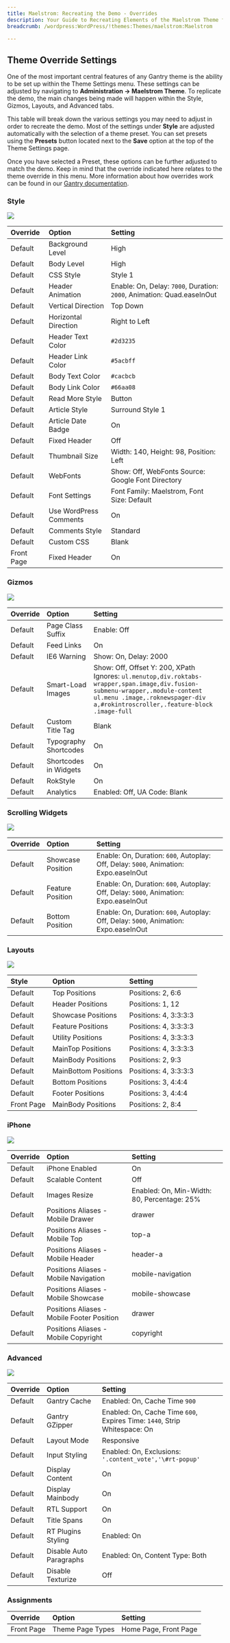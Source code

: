 ```yaml
---
title: Maelstrom: Recreating the Demo - Overrides
description: Your Guide to Recreating Elements of the Maelstrom Theme for WordPress
breadcrumb: /wordpress:WordPress/!themes:Themes/maelstrom:Maelstrom

---
```


Theme Override Settings
-----
One of the most important central features of any Gantry theme is the ability to be set up within the Theme Settings menu. These settings can be adjusted by navigating to **Administration -> Maelstrom Theme**. To replicate the demo, the main changes being made will happen within the Style, Gizmos, Layouts, and Advanced tabs.

This table will break down the various settings you may need to adjust in order to recreate the demo. Most of the settings under **Style** are adjusted automatically with the selection of a theme preset. You can set presets using the **Presets** button located next to the **Save** option at the top of the Theme Settings page.

Once you have selected a Preset, these options can be further adjusted to match the demo. Keep in mind that the override indicated here relates to the theme override in this menu. More information about how overrides work can be found in our [Gantry documentation][override].

### Style

![][style]

| Override   | Option                 | Setting                                                                |  
| :--------- | :--------------------- | :--------------------------------------------------------------------- |  
| Default    | Background Level       | High                                                                   |  
| Default    | Body Level             | High                                                                   |  
| Default    | CSS Style              | Style 1                                                                |  
| Default    | Header Animation       | Enable: On, Delay: `7000`, Duration: `2000`, Animation: Quad.easeInOut |  
| Default    | Vertical Direction     | Top Down                                                               |  
| Default    | Horizontal Direction   | Right to Left                                                          |  
| Default    | Header Text Color      | `#2d3235`                                                              |  
| Default    | Header Link Color      | `#5acbff`                                                              |  
| Default    | Body Text Color        | `#cacbcb`                                                              |  
| Default    | Body Link Color        | `#66aa08`                                                              |  
| Default    | Read More Style        | Button                                                                 |  
| Default    | Article Style          | Surround Style 1                                                       |  
| Default    | Article Date Badge     | On                                                                     |  
| Default    | Fixed Header           | Off                                                                    |  
| Default    | Thumbnail Size         | Width: 140, Height: 98, Position: Left                                 |  
| Default    | WebFonts               | Show: Off, WebFonts Source: Google Font Directory                      |  
| Default    | Font Settings          | Font Family: Maelstrom, Font Size: Default                             |  
| Default    | Use WordPress Comments | On                                                                     |  
| Default    | Comments Style         | Standard                                                               |  
| Default    | Custom CSS             | Blank                                                                  |  
| Front Page | Fixed Header           | On                                                                     |  

### Gizmos

![][gizmos]

| Override | Option                | Setting                                                                                                                                                                                                        |  
| :------- | :-------------------- | :------------------------------------------------------------------------------------------------------------------------------------------------------------------------------------------------------------- |  
| Default  | Page Class Suffix     | Enable: Off                                                                                                                                                                                                    |  
| Default  | Feed Links            | On                                                                                                                                                                                                             |  
| Default  | IE6 Warning           | Show: On, Delay: 2000                                                                                                                                                                                          |  
| Default  | Smart-Load Images     | Show: Off, Offset Y: 200, XPath Ignores: `ul.menutop,div.roktabs-wrapper,span.image,div.fusion-submenu-wrapper,.module-content ul.menu .image,.roknewspager-div a,#rokintroscroller,.feature-block .image-full` |  
| Default  | Custom Title Tag      | Blank                                                                                                                                                                                                          |  
| Default  | Typography Shortcodes | On                                                                                                                                                                                                             |  
| Default  | Shortcodes in Widgets | On                                                                                                                                                                                                             |  
| Default  | RokStyle              | On                                                                                                                                                                                                             |  
| Default  | Analytics             | Enabled: Off, UA Code: Blank                                                                                                                                                                                   |  

### Scrolling Widgets

![][scrolling]

| Override | Option            | Setting                                                                              |  
| :------- | :---------------- | :----------------------------------------------------------------------------------- |  
| Default  | Showcase Position | Enable: On, Duration: `600`, Autoplay: Off, Delay: `5000`, Animation: Expo.easeInOut |  
| Default  | Feature Position  | Enable: On, Duration: `600`, Autoplay: Off, Delay: `5000`, Animation: Expo.easeInOut |  
| Default  | Bottom Position   | Enable: On, Duration: `600`, Autoplay: Off, Delay: `5000`, Animation: Expo.easeInOut |  

### Layouts

![][layouts]

|   Style    |        Option        |        Setting        |
| :--------- | :------------------- | :-------------------- |
| Default    | Top Positions        | Positions: 2, 6:6     |
| Default    | Header Positions     | Positions: 1, 12      |
| Default    | Showcase Positions   | Positions: 4, 3:3:3:3 |
| Default    | Feature Positions    | Positions: 4, 3:3:3:3 |
| Default    | Utility Positions    | Positions: 4, 3:3:3:3 |
| Default    | MainTop Positions    | Positions: 4, 3:3:3:3 |
| Default    | MainBody Positions   | Positions: 2, 9:3     |
| Default    | MainBottom Positions | Positions: 4, 3:3:3:3 |
| Default    | Bottom Positions     | Positions: 3, 4:4:4   |
| Default    | Footer Positions     | Positions: 3, 4:4:4   |
| Front Page | MainBody Positions   | Positions: 2, 8:4     |


### iPhone

![][mobile]

| Override | Option                                     | Setting                                     |  
| :------- | :----------------------------------------- | :------------------------------------------ |  
| Default  | iPhone Enabled                             | On                                          |  
| Default  | Scalable Content                           | Off                                         |  
| Default  | Images Resize                              | Enabled: On, Min-Width: 80, Percentage: 25% |  
| Default  | Positions Aliases - Mobile Drawer          | drawer                                      |  
| Default  | Positions Aliases - Mobile Top             | top-a                                       |  
| Default  | Positions Aliases - Mobile Header          | header-a                                    |  
| Default  | Positions Aliases - Mobile Navigation      | mobile-navigation                           |  
| Default  | Positions Aliases - Mobile Showcase        | mobile-showcase                             |  
| Default  | Positions Aliases - Mobile Footer Position | drawer                                      |  
| Default  | Positions Aliases - Mobile Copyright       | copyright                                   |  

### Advanced

![][advanced]

| Override | Option                  | Setting                                                                   |  
| :------- | :---------------------- | :------------------------------------------------------------------------ |  
| Default  | Gantry Cache            | Enabled: On, Cache Time `900`                                             |  
| Default  | Gantry GZipper          | Enabled: On, Cache Time `600`, Expires Time: `1440`, Strip Whitespace: On |  
| Default  | Layout Mode             | Responsive                                                                |  
| Default  | Input Styling           | Enabled: On, Exclusions: `'.content_vote','\#rt-popup'`                   |  
| Default  | Display Content         | On                                                                        |  
| Default  | Display Mainbody        | On                                                                        |  
| Default  | RTL Support             | On                                                                        |  
| Default  | Title Spans             | On                                                                        |  
| Default  | RT Plugins Styling      | Enabled: On                                                               |  
| Default  | Disable Auto Paragraphs | Enabled: On, Content Type: Both                                           |  
| Default  | Disable Texturize       | Off                                                                       |  

### Assignments

| Override    | Option              | Setting               |
| :---------- | :----------         | :----------           |
| Front Page  | Theme Page Types | Home Page, Front Page |

[override]: http://docs.gantry.org/gantry4/configure
[advanced]: assets/setadvanced.jpeg
[layouts]: assets/setlayouts.jpeg
[gizmos]: assets/setgizmos.jpeg
[style]: assets/setstyle.jpeg
[mobile]: assets/setmobile.jpeg
[scrolling]: assets/setscrolling.jpeg
